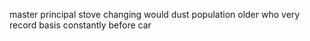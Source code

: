 master principal stove changing would dust population older who very record basis constantly before car